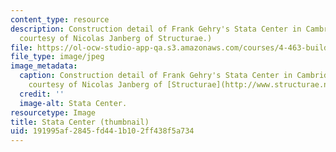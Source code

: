 ```yaml
---
content_type: resource
description: Construction detail of Frank Gehry's Stata Center in Cambridge, MA. (Image
  courtesy of Nicolas Janberg of Structurae.)
file: https://ol-ocw-studio-app-qa.s3.amazonaws.com/courses/4-463-building-technology-iii-building-structural-systems-fall-2004/191995af2845fd441b102ff438f5a734_4-463f04-th.jpg
file_type: image/jpeg
image_metadata:
  caption: Construction detail of Frank Gehry's Stata Center in Cambridge, MA. (Image
    courtesy of Nicolas Janberg of [Structurae](http://www.structurae.net/).)
  credit: ''
  image-alt: Stata Center.
resourcetype: Image
title: Stata Center (thumbnail)
uid: 191995af-2845-fd44-1b10-2ff438f5a734
---
```

